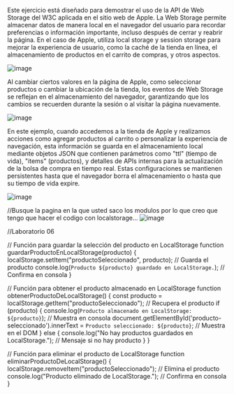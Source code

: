 Este ejercicio está diseñado para demostrar el uso de la API de Web Storage del W3C aplicada en el sitio web de Apple. La Web Storage permite almacenar datos de manera local en el navegador del usuario para recordar preferencias o información importante, incluso después de cerrar y reabrir la página. En el caso de Apple, utiliza local storage y session storage para mejorar la experiencia de usuario, como la caché de la tienda en línea, el almacenamiento de productos en el carrito de compras, y otros aspectos.

![image](https://github.com/user-attachments/assets/68f3a73e-0d17-451f-b0a1-5c24a7308b2d)

Al cambiar ciertos valores en la página de Apple, como seleccionar productos o cambiar la ubicación de la tienda, los eventos de Web Storage se reflejan en el almacenamiento del navegador, garantizando que los cambios se recuerden durante la sesión o al visitar la página nuevamente.

![image](https://github.com/user-attachments/assets/949c6ca7-dd5a-4afe-92dc-4918bc0fd7bc)

En este ejemplo, cuando accedemos a la tienda de Apple y realizamos acciones como agregar productos al carrito o personalizar la experiencia de navegación, esta información se guarda en el almacenamiento local mediante objetos JSON que contienen parámetros como "ttl" (tiempo de vida), "items" (productos), y detalles de APIs internas para la actualización de la bolsa de compra en tiempo real. Estas configuraciones se mantienen persistentes hasta que el navegador borra el almacenamiento o hasta que su tiempo de vida expire.

![image](https://github.com/user-attachments/assets/9bf76d6c-1497-437a-bd03-bbfa67ce06cd)


//Busque la pagina en la que usted saco los modulos por lo que creo que tengo que hacer el codigo con localstorage...
![image](https://github.com/user-attachments/assets/02559f3e-3b01-4e3e-8e4f-3443a90e9585)


//Laboratorio 06

// Función para guardar la selección del producto en LocalStorage
function guardarProductoEnLocalStorage(producto) {
    localStorage.setItem("productoSeleccionado", producto); // Guarda el producto
    console.log(`Producto ${producto} guardado en LocalStorage.`); // Confirma en consola
}
  
// Función para obtener el producto almacenado en LocalStorage
function obtenerProductoDeLocalStorage() {
    const producto = localStorage.getItem("productoSeleccionado"); // Recupera el producto
    if (producto) {
        console.log(`Producto almacenado en LocalStorage: ${producto}`); // Muestra en consola
        document.getElementById('producto-seleccionado').innerText = `Producto seleccionado: ${producto}`; // Muestra en el DOM
    } else {
        console.log("No hay productos guardados en LocalStorage."); // Mensaje si no hay producto
    }
}
  
// Función para eliminar el producto de LocalStorage
function eliminarProductoDeLocalStorage() {
    localStorage.removeItem("productoSeleccionado"); // Elimina el producto
    console.log("Producto eliminado de LocalStorage."); // Confirma en consola
}
